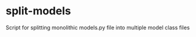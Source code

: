 split-models
============

Script for splitting monolithic models.py file into multiple model class files